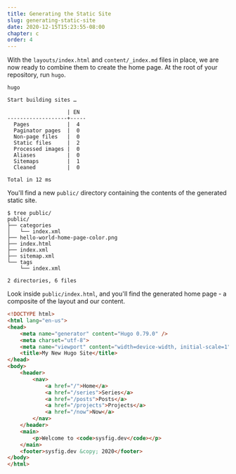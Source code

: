 ```yaml
---
title: Generating the Static Site
slug: generating-static-site
date: 2020-12-15T15:23:55-08:00
chapter: c
order: 4
---
```


With the `layouts/index.html` and `content/_index.md` files in place, we are now ready to combine them to create the home page. At the root of your repository, run `hugo`.

```console
hugo
```

```output
Start building sites …

                   | EN  
-------------------+-----
  Pages            |  4  
  Paginator pages  |  0  
  Non-page files   |  0  
  Static files     |  2  
  Processed images |  0  
  Aliases          |  0  
  Sitemaps         |  1  
  Cleaned          |  0  

Total in 12 ms
```

You'll find a new `public/` directory containing the contents of the generated static site.

```
$ tree public/
public/
├── categories
│   └── index.xml
├── hello-world-home-page-color.png
├── index.html
├── index.xml
├── sitemap.xml
└── tags
    └── index.xml

2 directories, 6 files
```

Look inside `public/index.html`, and you'll find the generated home page - a composite of the layout and our content.

```html
<!DOCTYPE html>
<html lang="en-us">
<head>
    <meta name="generator" content="Hugo 0.79.0" />
    <meta charset="utf-8">
    <meta name="viewport" content="width=device-width, initial-scale=1">
    <title>My New Hugo Site</title>
</head>
<body>
    <header>
        <nav>
            <a href="/">Home</a>
            <a href="/series">Series</a>
            <a href="/posts">Posts</a>
            <a href="/projects">Projects</a>
            <a href="/now">Now</a>
        </nav>
    </header>
    <main>
        <p>Welcome to <code>sysfig.dev</code></p>
    </main>
    <footer>sysfig.dev &copy; 2020</footer>
</body>
</html>
```
